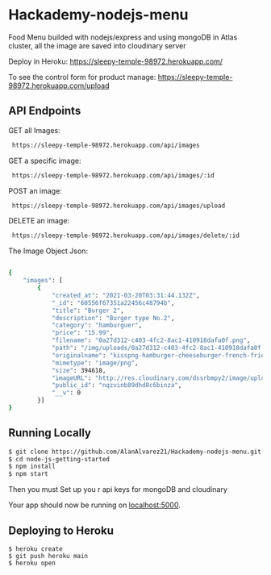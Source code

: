 # Hackademy-nodejs-menu
Food Menu builded with nodejs/express and using mongoDB in Atlas cluster, all the image are saved into cloudinary server


Deploy in Heroku:
https://sleepy-temple-98972.herokuapp.com/

To see the control form for product manage:
https://sleepy-temple-98972.herokuapp.com/upload


## API Endpoints

GET all Images: 
```sh
 https://sleepy-temple-98972.herokuapp.com/api/images
```
GET a specific image: 
```sh
 https://sleepy-temple-98972.herokuapp.com/api/images/:id
```
POST an image: 
```sh
 https://sleepy-temple-98972.herokuapp.com/api/images/upload
```
DELETE an image: 
```sh
 https://sleepy-temple-98972.herokuapp.com/api/images/delete/:id
```

The Image Object Json:
```sh

{
    "images": [
        {
            "created_at": "2021-03-20T03:31:44.132Z",
            "_id": "60556f67351a22456c48794b",
            "title": "Burger 2",
            "description": "Burger type No.2",
            "category": "hamburguer",
            "price": "15.99",
            "filename": "0a27d312-c403-4fc2-8ac1-410918dafa0f.png",
            "path": "/img/uploads/0a27d312-c403-4fc2-8ac1-410918dafa0f.png",
            "originalname": "kisspng-hamburger-cheeseburger-french-fries-big-n-tasty-m-frit-hamburger-5b4e0f5ddd1ab3.3580029215318423979057 (2).png",
            "mimetype": "image/png",
            "size": 394618,
            "imageURL": "http://res.cloudinary.com/dssrbmpy2/image/upload/v1616211817/nqzvinb89dhd8c6binza.png",
            "public_id": "nqzvinb89dhd8c6binza",
            "__v": 0
        }]
}
```

## Running Locally

```sh
$ git clone https://github.com/AlanAlvarez21/Hackademy-nodejs-menu.git # or clone your own fork
$ cd node-js-getting-started
$ npm install
$ npm start
```

Then you must Set up you r api keys for mongoDB and cloudinary

Your app should now be running on [localhost:5000](http://localhost:5000/).

## Deploying to Heroku

```
$ heroku create
$ git push heroku main
$ heroku open
```
